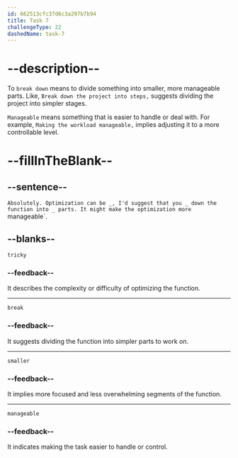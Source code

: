 ```yaml
---
id: 662513cfc37d6c3a297b7b94
title: Task 7
challengeType: 22
dashedName: task-7
---
```


<!--
AUDIO REFERENCE:
Brian: Absolutely. Optimization can be tricky. I'd suggest that you break down the function into smaller parts. It might make the optimization more manageable.
-->

# --description--

To `break down` means to divide something into smaller, more manageable parts. Like, `Break down the project into steps,` suggests dividing the project into simpler stages.

`Manageable` means something that is easier to handle or deal with. For example, `Making the workload manageable,` implies adjusting it to a more controllable level.

# --fillInTheBlank--

## --sentence--

`Absolutely. Optimization can be _, I'd suggest that you _ down the function into _ parts. It might make the optimization more `manageable`.

## --blanks--

`tricky`

### --feedback--

It describes the complexity or difficulty of optimizing the function.

---

`break`

### --feedback--

It suggests dividing the function into simpler parts to work on.

---

`smaller`

### --feedback--

It implies more focused and less overwhelming segments of the function.

---

`manageable`

### --feedback--

It indicates making the task easier to handle or control.
